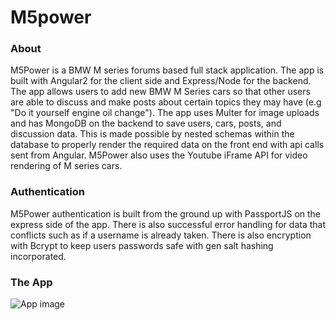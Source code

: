 # M5power

### About
M5Power is a BMW M series forums based full stack application. The app is built with Angular2 for the client side and Express/Node for the backend. The app allows users to add new BMW M Series cars so that other users are able to discuss and make posts about certain topics they may have (e.g "Do it yourself engine oil change"). The app uses Multer for image uploads and has MongoDB on the backend to save users, cars, posts, and discussion data. This is made possible by nested schemas within the database to properly render the required data on the front end with api calls sent from Angular. M5Power also uses the Youtube iFrame API for video rendering of M series cars.

### Authentication
M5Power authentication is built from the ground up with PassportJS on the express side of the app. There is also successful error handling for data that conflicts such as if a username is already taken. There is also encryption with Bcrypt to keep users passwords safe with gen salt hashing incorporated. 

### The App

![App image](public/images/mcars-search.png)

